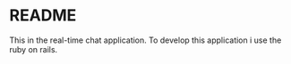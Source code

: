 # README

This in the real-time chat application. To develop this application i use the ruby on rails.

